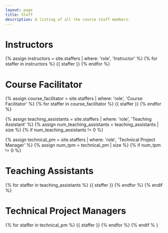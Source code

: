 ```yaml
---
layout: page
title: Staff
description: A listing of all the course staff members.
---
```


# Instructors

{% assign instructors = site.staffers | where: 'role', 'Instructor' %}
{% for staffer in instructors %}
{{ staffer }}
{% endfor %}

# Course Facilitator

{% assign course_facilitator = site.staffers | where: 'role', 'Course Facilitator' %}
{% for staffer in course_facilitator %}
{{ staffer }}
{% endfor %}

{% assign teaching_assistants = site.staffers | where: 'role', 'Teaching Assistant' %}
{% assign num_teaching_assistants = teaching_assistants | size %}
{% if num_teaching_assistants != 0 %}

{% assign technical_pm = site.staffers | where: 'role', 'Technical Project Manager' %}
{% assign num_tpm = technical_pm | size %}
{% if num_tpm != 0 %}

# Teaching Assistants

{% for staffer in teaching_assistants %}
{{ staffer }}
{% endfor %}
{% endif %}

# Technical Project Managers

{% for staffer in technical_pm %}
{{ staffer }}
{% endfor %}
{% endif % }
